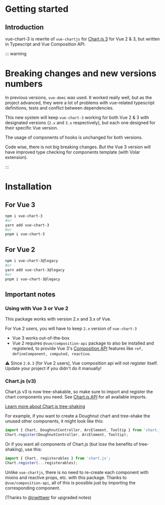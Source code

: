 # Getting started

## Introduction

vue-chart-3 is rewrite of `vue-chartjs` for [Chart.js 3](https://www.chartjs.org/) for Vue 2 & 3, but written in Typescript and Vue Composition API.

::: warning

# Breaking changes and new versions numbers

In previous versions, `vue-demi` was used. It worked really well, but as the project advanced, they were a lot of problems with vue-related typescript definitions, tests and conflict between dependencies.

This new system will keep `vue-chart-3` working for both Vue 2 & 3 with designated versions (`2.x` and `3.x` respectively), but each one designed for their specific Vue version.

The usage of components of hooks is unchanged for both versions.

Code wise, there is not big breaking changes. But the Vue 3 version will have improved type checking for components template (with Volar extension).

:::

# Installation

## For Vue 3

```bash
npm i vue-chart-3
#or
yarn add vue-chart-3
#or
pnpm i vue-chart-3
```

## For Vue 2

```bash
npm i vue-chart-3@legacy
#or
yarn add vue-chart-3@legacy
#or
pnpm i vue-chart-3@legacy
```

## Important notes

### Using with Vue 3 or Vue 2

This package works with version 2.x and 3.x of Vue.

For Vue 2 users, you will have to keep `2.x` version of `vue-chart-3`

- Vue 3 works out-of-the-box
- Vue 2 requires `@vue/composition-api` package to also be installed and registered, to provide Vue 3's [Composition API](https://v3.vuejs.org/guide/composition-api-introduction.html) features like `ref, defineComponent, computed, reactive`.

⚠️ Since `2.0.3` (for Vue 2 users), Vue composition api will not register itself. Update your project if you didn't do it manually!

### Chart.js (v3)

Chart.js v3 is now tree-shakable, so make sure to import and register the chart components you need. See [Chart.js API](https://www.chartjs.org/docs/master/api/) for all available imports.

[Learn more about Chart.js tree-shaking](https://www.chartjs.org/docs/master/getting-started/integration.html#bundlers-webpack-rollup-etc)

For example, if you want to create a Doughnut chart and tree-shake the unused other components, it might look like this:

```ts
import { Chart, DoughnutController, ArcElement, Tooltip } from 'chart.js';
Chart.register(DoughnutController, ArcElement, Tooltip);
```

Or if you want all components of Chart.js (but lose the benefits of tree-shaking), use this:

```ts
import { Chart, registerables } from 'chart.js';
Chart.register(...registerables);
```

Unlike `vue-chartjs`, there is no need to re-create each component with mixins and reactive props, etc. with this package. Thanks to `@vue/composition-api`, all of this is possible just by importing the corresponding component.

(Thanks to [@nwittwer](https://github.com/nwittwer) for upgraded notes)

